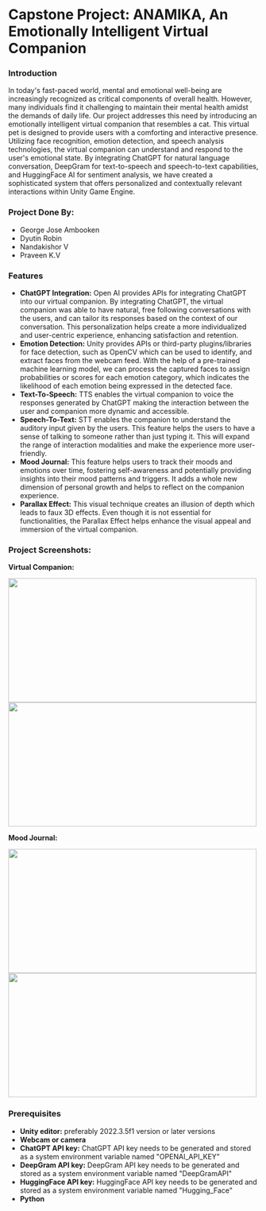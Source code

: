 # Capstone Project: ANAMIKA, An Emotionally Intelligent Virtual Companion

### Introduction

In today's fast-paced world, mental and emotional well-being are increasingly recognized as critical components of overall health. However, many individuals find it challenging to maintain their mental health amidst the demands of daily life. Our project addresses this need by introducing an emotionally intelligent virtual companion that resembles a cat. This virtual pet is designed to provide users with a comforting and interactive presence. Utilizing face recognition, emotion detection, and speech analysis technologies, the virtual companion can understand and respond to the user's emotional state. By integrating ChatGPT for natural language conversation, DeepGram for text-to-speech and speech-to-text capabilities, and HuggingFace AI for sentiment analysis, we have created a sophisticated system that offers personalized and contextually relevant interactions within Unity Game Engine.

### Project Done By: 
- George Jose Ambooken
- Dyutin Robin
- Nandakishor V
- Praveen K.V

### Features
- **ChatGPT Integration:** Open AI provides APIs for integrating ChatGPT into our virtual companion. By integrating ChatGPT, the virtual companion was able to have natural, free following conversations with the users, and can tailor its responses based on the context of our conversation. This personalization helps create a more individualized and user-centric experience, enhancing satisfaction and retention.
- **Emotion Detection:** Unity provides APIs or third-party plugins/libraries for face detection, such as OpenCV which can be used to identify, and extract faces from the webcam feed. With the help of a pre-trained machine learning model, we can process the captured faces to assign probabilities or scores for each emotion category, which indicates the likelihood of each emotion being expressed in the detected face.
- **Text-To-Speech:** TTS enables the virtual companion to voice the responses generated by ChatGPT making the interaction between the user and companion more dynamic and accessible.
- **Speech-To-Text:** STT enables the companion to understand the auditory input given by the users. This feature helps the users to have a sense of talking to someone rather than just typing it. This will expand the range of interaction modalities and make the experience more user-friendly.
- **Mood Journal:** This feature helps users to track their moods and emotions over time, fostering self-awareness and potentially providing insights into their mood patterns and triggers. It adds a whole new dimension of personal growth and helps to reflect on the companion experience.
- **Parallax Effect:** This visual technique creates an illusion of depth which leads to faux 3D effects. Even though it is not essential for functionalities, the Parallax Effect helps enhance the visual appeal and immersion of the virtual companion.
  
### Project Screenshots:
**Virtual Companion:**

<img src= "https://github.com/GeorgeJ2021/Capstone_Project/assets/90447105/03a8c838-6682-4c53-b7e6-571a08a9034b" width=500 height=250>
<img src= "https://github.com/GeorgeJ2021/Capstone_Project/assets/90447105/538c4d60-059f-4a42-b83e-e4ddba994219" width=500 height=250>

**Mood Journal:**

<img src= "https://github.com/GeorgeJ2021/Capstone_Project/assets/90447105/020961e0-7860-4cb2-b649-6de2e9b59a84" width=500 height=250>
<img src= "https://github.com/GeorgeJ2021/Capstone_Project/assets/90447105/a41780a7-b2b1-4c76-a467-42c694665e41" width=500 height=250>

### Prerequisites
- **Unity editor:** preferably 2022.3.5f1 version or later versions
- **Webcam or camera**
- **ChatGPT API key:** ChatGPT API key needs to be generated and stored as a system environment variable named "OPENAI_API_KEY"
- **DeepGram API key:** DeepGram API key needs to be generated and stored as a system environment variable named "DeepGramAPI"
- **HuggingFace API key:** HuggingFace API key needs to be generated and stored as a system environment variable named "Hugging_Face"
- **Python**
